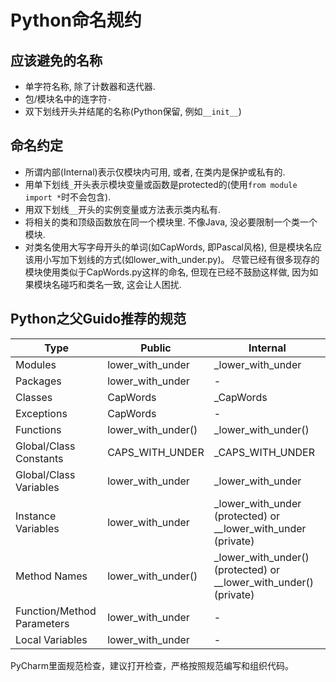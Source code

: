 # Python命名规约

## 应该避免的名称

* 单字符名称, 除了计数器和迭代器.
* 包/模块名中的连字符`-`
* 双下划线开头并结尾的名称(Python保留, 例如`__init__`)

## 命名约定

* 所谓内部(Internal)表示仅模块内可用, 或者, 在类内是保护或私有的.
* 用单下划线`_`开头表示模块变量或函数是protected的(使用`from module import *`时不会包含).
* 用双下划线`__`开头的实例变量或方法表示类内私有.
* 将相关的类和顶级函数放在同一个模块里. 不像Java, 没必要限制一个类一个模块.
* 对类名使用大写字母开头的单词(如CapWords, 即Pascal风格), 但是模块名应该用小写加下划线的方式(如lower_with_under.py)。 尽管已经有很多现存的模块使用类似于CapWords.py这样的命名,
  但现在已经不鼓励这样做, 因为如果模块名碰巧和类名一致, 这会让人困扰.

## Python之父Guido推荐的规范

Type                       | Public             | Internal
---------------------------|--------------------|-----------------------------------------------------
Modules                    | lower_with_under   | _lower_with_under
Packages                   | lower_with_under   | -
Classes                    | CapWords           | _CapWords
Exceptions                 | CapWords           | -
Functions                  | lower_with_under() | _lower_with_under()
Global/Class Constants     | CAPS_WITH_UNDER    | _CAPS_WITH_UNDER
Global/Class Variables     | lower_with_under   | _lower_with_under
Instance Variables         | lower_with_under   | _lower_with_under (protected) or __lower_with_under (private)
Method Names               | lower_with_under() | _lower_with_under() (protected) or __lower_with_under() (private)
Function/Method Parameters | lower_with_under   | -
Local Variables           | lower_with_under    | -

PyCharm里面规范检查，建议打开检查，严格按照规范编写和组织代码。


